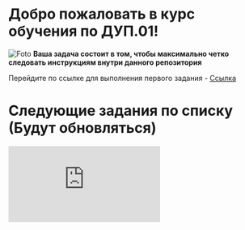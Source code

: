 # Добро пожаловать в курс обучения по ДУП.01!
![Foto](https://raw.githubusercontent.com/kvinokain/-.01/main/photo_5274216013128392659_y.jpg)
**Ваша задача состоит в том, чтобы максимально четко следовать инструкциям внутри данного репозитория**

Перейдите по ссылке для выполнения первого задания - [Ссылка](https://github.com/kvinokain/DUP01/blob/main/1task.md)
# Следующие задания по списку (Будут обновляться)
![Задание 2](https://github.com/kvinokain/DUP01/blob/main/TASK2.md)
